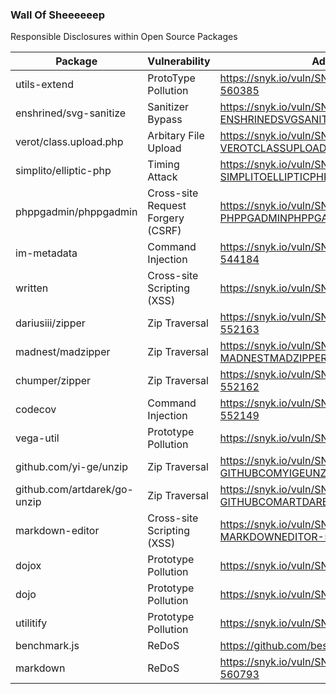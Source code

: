 ### Wall Of Sheeeeeep

Responsible Disclosures within Open Source Packages




| Package  | Vulnerability  | Advisory Link  | 
|---|---|------|
| utils-extend | ProtoType Pollution  | https://snyk.io/vuln/SNYK-JS-UTILSEXTEND-560385  |
| enshrined/svg-sanitize | 	Sanitizer Bypass  |  https://snyk.io/vuln/SNYK-PHP-ENSHRINEDSVGSANITIZE-536969 |
| verot/class.upload.php  | 	Arbitary File Upload  |  https://snyk.io/vuln/SNYK-PHP-VEROTCLASSUPLOADPHP-538304 |
| simplito/elliptic-php | 	Timing Attack | https://snyk.io/vuln/SNYK-PHP-SIMPLITOELLIPTICPHP-534576 |
| phppgadmin/phppgadmin | Cross-site Request Forgery (CSRF) | https://snyk.io/vuln/SNYK-PHP-PHPPGADMINPHPPGADMIN-543885 |
| im-metadata | Command Injection | https://snyk.io/vuln/SNYK-JS-IMMETADATA-544184 |
| written | Cross-site Scripting (XSS) | https://snyk.io/vuln/SNYK-RUBY-WRITTEN-548685 |
| dariusiii/zipper | Zip Traversal | https://snyk.io/vuln/SNYK-PHP-DARIUSIIIZIPPER-552163 |
| madnest/madzipper | Zip Traversal  | https://snyk.io/vuln/SNYK-PHP-MADNESTMADZIPPER-552164 |
| chumper/zipper | Zip Traversal  | https://snyk.io/vuln/SNYK-PHP-CHUMPERZIPPER-552162 |
| codecov | Command Injection | https://snyk.io/vuln/SNYK-PYTHON-CODECOV-552149 |
| vega-util | Prototype Pollution | https://snyk.io/vuln/SNYK-JS-VEGAUTIL-559223 |
| github.com/yi-ge/unzip | Zip Traversal | https://snyk.io/vuln/SNYK-GOLANG-GITHUBCOMYIGEUNZIP-559345 |
| github.com/artdarek/go-unzip | Zip Traversal | https://snyk.io/vuln/SNYK-GOLANG-GITHUBCOMARTDAREKGOUNZIP-559505 |
| markdown-editor | Cross-site Scripting (XSS)  | https://snyk.io/vuln/SNYK-PYTHON-MARKDOWNEDITOR-559226 |
| dojox | Prototype Pollution | https://snyk.io/vuln/SNYK-JS-DOJOX-559225 |
| dojo | 	Prototype Pollution | https://snyk.io/vuln/SNYK-JS-DOJO-559224 |
| utilitify | Prototype Pollution | https://snyk.io/vuln/SNYK-JS-UTILITIFY-559497 |
| benchmark.js | ReDoS | https://github.com/bestiejs/benchmark.js/issues/229 |
| markdown | ReDoS | https://snyk.io/vuln/SNYK-JS-MARKDOWN-560793 |
